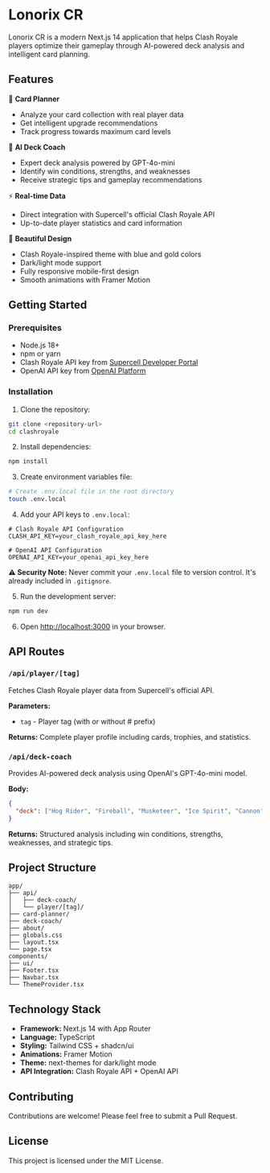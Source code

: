 # Lonorix CR

Lonorix CR is a modern Next.js 14 application that helps Clash Royale players optimize their gameplay through AI-powered deck analysis and intelligent card planning.

## Features

🎯 **Card Planner**
- Analyze your card collection with real player data
- Get intelligent upgrade recommendations
- Track progress towards maximum card levels

🧠 **AI Deck Coach**  
- Expert deck analysis powered by GPT-4o-mini
- Identify win conditions, strengths, and weaknesses
- Receive strategic tips and gameplay recommendations

⚡ **Real-time Data**
- Direct integration with Supercell's official Clash Royale API
- Up-to-date player statistics and card information

🎨 **Beautiful Design**
- Clash Royale-inspired theme with blue and gold colors
- Dark/light mode support
- Fully responsive mobile-first design
- Smooth animations with Framer Motion

## Getting Started

### Prerequisites

- Node.js 18+ 
- npm or yarn
- Clash Royale API key from [Supercell Developer Portal](https://developer.clashroyale.com/)
- OpenAI API key from [OpenAI Platform](https://platform.openai.com/)

### Installation

1. Clone the repository:
```bash
git clone <repository-url>
cd clashroyale
```

2. Install dependencies:
```bash
npm install
```

3. Create environment variables file:
```bash
# Create .env.local file in the root directory
touch .env.local
```

4. Add your API keys to `.env.local`:
```env
# Clash Royale API Configuration
CLASH_API_KEY=your_clash_royale_api_key_here

# OpenAI API Configuration  
OPENAI_API_KEY=your_openai_api_key_here
```

**⚠️ Security Note:** Never commit your `.env.local` file to version control. It's already included in `.gitignore`.

5. Run the development server:
```bash
npm run dev
```

6. Open [http://localhost:3000](http://localhost:3000) in your browser.

## API Routes

### `/api/player/[tag]`
Fetches Clash Royale player data from Supercell's official API.

**Parameters:**
- `tag` - Player tag (with or without # prefix)

**Returns:** Complete player profile including cards, trophies, and statistics.

### `/api/deck-coach`
Provides AI-powered deck analysis using OpenAI's GPT-4o-mini model.

**Body:**
```json
{
  "deck": ["Hog Rider", "Fireball", "Musketeer", "Ice Spirit", "Cannon", "Log", "Skeletons", "Ice Golem"]
}
```

**Returns:** Structured analysis including win conditions, strengths, weaknesses, and strategic tips.

## Project Structure

```
app/
├── api/
│   ├── deck-coach/
│   └── player/[tag]/
├── card-planner/
├── deck-coach/
├── about/
├── globals.css
├── layout.tsx
└── page.tsx
components/
├── ui/
├── Footer.tsx
├── Navbar.tsx
└── ThemeProvider.tsx
```

## Technology Stack

- **Framework:** Next.js 14 with App Router
- **Language:** TypeScript
- **Styling:** Tailwind CSS + shadcn/ui
- **Animations:** Framer Motion
- **Theme:** next-themes for dark/light mode
- **API Integration:** Clash Royale API + OpenAI API

## Contributing

Contributions are welcome! Please feel free to submit a Pull Request.

## License

This project is licensed under the MIT License.